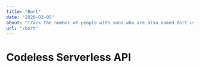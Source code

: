 ```yaml
---
title: "Bort"
date: "2020-02-05"
about: "Track the number of people with sons who are also named Bort using AWS API Gateway without any application code."
url: "/bort"
---
```


# Codeless Serverless API #
